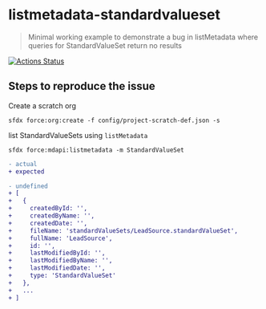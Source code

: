 # listmetadata-standardvalueset

> Minimal working example to demonstrate a bug in listMetadata where queries for StandardValueSet return no results

[![Actions Status](https://github.com/mdapi-issues/listmetadata-standardvalueset/workflows/Test%20and%20Release/badge.svg)](https://github.com/mdapi-issues/listmetadata-standardvalueset/actions)

## Steps to reproduce the issue

Create a scratch org

```console
sfdx force:org:create -f config/project-scratch-def.json -s
```

list StandardValueSets using `listMetadata`

```console
sfdx force:mdapi:listmetadata -m StandardValueSet
```

```diff
- actual
+ expected
```

```diff
- undefined
+ [
+   {
+     createdById: '',
+     createdByName: '',
+     createdDate: '',
+     fileName: 'standardValueSets/LeadSource.standardValueSet',
+     fullName: 'LeadSource',
+     id: '',
+     lastModifiedById: '',
+     lastModifiedByName: '',
+     lastModifiedDate: '',
+     type: 'StandardValueSet'
+   },
+   ...
+ ]
```
